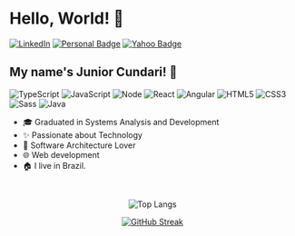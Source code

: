 # Hello, World! 👋

[![LinkedIn](https://img.shields.io/badge/LinkedIn-000?style=for-the-badge&logo=linkedin&logoColor=0E76A8)](https://www.linkedin.com/in/juniorcundari/)
[![Personal Badge](https://img.shields.io/badge/-Portfolio-000?style=for-the-badge&logoColor=0E76A8)](https://juniorcundari.vercel.app/)
[![Yahoo Badge](https://img.shields.io/badge/-jrcundari@yahoo.com.br-000?style=for-the-badge&logo=Yahoo&logoColor=430297&link=mailto:jrcundari@yahoo.com.br)](mailto:jrcundari@yahoo.com.br)

## My name's Junior Cundari! 🤟
![TypeScript](https://img.shields.io/badge/TypeScript-000?style=for-the-badge&logo=typescript)
![JavaScript](https://img.shields.io/badge/JavaScript-000?style=for-the-badge&logo=javascript)
![Node](https://img.shields.io/badge/Node-000?style=for-the-badge&logo=node.js)
![React](https://img.shields.io/badge/React-000?style=for-the-badge&logo=react)
![Angular](https://img.shields.io/badge/Angular-000?style=for-the-badge&logo=angular&logoColor=C3002F)
![HTML5](https://img.shields.io/badge/HTML5-000?style=for-the-badge&logo=html5)
![CSS3](https://img.shields.io/badge/CSS3-000?style=for-the-badge&logo=css3&logoColor=264CE4)
![Sass](https://img.shields.io/badge/Sass-000?style=for-the-badge&logo=sass)
![Java](https://img.shields.io/badge/Java-000?style=for-the-badge&logo=openjdk)

- 🎓 Graduated in Systems Analysis and Development
- ✨ Passionate about Technology
- 👷 Software Architecture Lover
- 🌐 Web development
- 🏠 I live in Brazil.

</br>

<div style="display: inline_block" align="center">

  ![Top Langs](https://github-readme-stats-git-masterrstaa-rickstaa.vercel.app/api/top-langs/?username=JuniorCundari&bg_color=1a1b27&border_color=bf91f3&title_color=70a5fd&text_color=38bdae)

  [![GitHub Streak](https://streak-stats.demolab.com/?user=JuniorCundari&theme=tokyonight&border=bf91f3&dates=FFF)](https://git.io/streak-stats)

</div>
